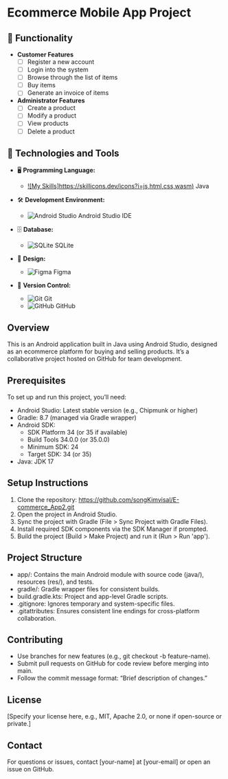 # Ecommerce Mobile App Project

## 🛒 Functionality

- **Customer Features**
  - [ ] Register a new account
  - [ ] Login into the system
  - [ ] Browse through the list of items
  - [ ] Buy items
  - [ ] Generate an invoice of items

- **Administrator Features**
  - [ ] Create a product
  - [ ] Modify a product
  - [ ] View products
  - [ ] Delete a product

## 🚀 Technologies and Tools

- 🖥️ **Programming Language:**
  - [![My Skills]https://skillicons.dev/icons?i=js,html,css,wasm)](https://skillicons.dev) Java

- 🛠️ **Development Environment:**
  - ![Android Studio](https://img.shields.io/badge/Android%20Studio-3DDC84?style=flat&logo=android-studio&logoColor=white) Android Studio IDE

- 🗄️ **Database:**
  - ![SQLite](https://img.shields.io/badge/SQLite-003B57?style=flat&logo=sqlite&logoColor=white) SQLite

- 🎨 **Design:**
  - ![Figma](https://img.shields.io/badge/Figma-F24E1E?style=flat&logo=figma&logoColor=white) Figma

- 🌱 **Version Control:**
  - ![Git](https://img.shields.io/badge/Git-F05032?style=flat&logo=git&logoColor=white) Git
  - ![GitHub](https://img.shields.io/badge/GitHub-181717?style=flat&logo=github&logoColor=white) GitHub



## Overview
This is an Android application built in Java using Android Studio, designed as an ecommerce platform for buying and selling products. It’s a collaborative project hosted on GitHub for team development.

## Prerequisites
To set up and run this project, you’ll need:

- Android Studio: Latest stable version (e.g., Chipmunk or higher)
- Gradle: 8.7 (managed via Gradle wrapper)
- Android SDK:
    - SDK Platform 34 (or 35 if available)
    - Build Tools 34.0.0 (or 35.0.0)
    - Minimum SDK: 24
    - Target SDK: 34 (or 35)
- Java: JDK 17

## Setup Instructions
1. Clone the repository: https://github.com/songKimvisal/E-commerce_App2.git
2. Open the project in Android Studio.
3. Sync the project with Gradle (File > Sync Project with Gradle Files).
4. Install required SDK components via the SDK Manager if prompted.
5. Build the project (Build > Make Project) and run it (Run > Run 'app').

## Project Structure
- app/: Contains the main Android module with source code (java/), resources (res/), and tests.
- gradle/: Gradle wrapper files for consistent builds.
- build.gradle.kts: Project and app-level Gradle scripts.
- .gitignore: Ignores temporary and system-specific files.
- .gitattributes: Ensures consistent line endings for cross-platform collaboration.

## Contributing
- Use branches for new features (e.g., git checkout -b feature-name).
- Submit pull requests on GitHub for code review before merging into main.
- Follow the commit message format: “Brief description of changes.”

## License
[Specify your license here, e.g., MIT, Apache 2.0, or none if open-source or private.]

## Contact
For questions or issues, contact [your-name] at [your-email] or open an issue on GitHub.
